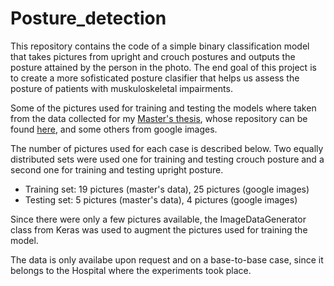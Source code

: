 # Posture_detection
This repository contains the code of a simple binary classification model that takes pictures from upright and crouch postures and outputs the posture attained by the person in the photo. The end goal of this project is to create a more sofisticated posture clasifier that helps us assess the posture of patients with muskuloskeletal impairments. 

Some of the pictures used for training and testing the models where taken from the data collected for my [Master's thesis](https://tspace.library.utoronto.ca/handle/1807/70400), whose repository can be found [here](https://github.com/Monida/Masters-thesis), and some others from google images. 

The number of pictures used for each case is described below. Two equally distributed sets were used one for training and testing crouch posture and a second one for training and testing upright posture. 

- Training set: 19 pictures (master's data), 25 pictures (google images)
- Testing set: 5 pictures (master's data), 4 pictures (google images)

Since there were only a few pictures available, the ImageDataGenerator class from Keras was used to augment the pictures used for training the model.

The data is only availabe upon request and on a base-to-base case, since it belongs to the Hospital where the experiments took place.

